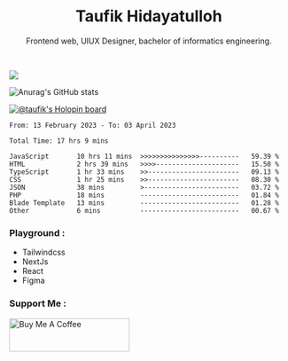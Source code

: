 
<h1 align="center">
  <b>Taufik Hidayatulloh</b>
</h1>
<p align="center">
   Frontend web, UIUX Designer, bachelor of informatics engineering.
 </p>
<br/>


![](https://komarev.com/ghpvc/?username=Taufik-H&color=red)

![Anurag's GitHub stats](https://github-readme-stats.vercel.app/api?username=Taufik-H&show_icons=true&theme=dracula&border_radius=5)



[![@taufik's Holopin board](https://holopin.me/taufik)](https://holopin.io/@taufik)

<!--START_SECTION:waka-->

```text
From: 13 February 2023 - To: 03 April 2023

Total Time: 17 hrs 9 mins

JavaScript       10 hrs 11 mins  >>>>>>>>>>>>>>>----------   59.39 %
HTML             2 hrs 39 mins   >>>>---------------------   15.50 %
TypeScript       1 hr 33 mins    >>-----------------------   09.13 %
CSS              1 hr 25 mins    >>-----------------------   08.30 %
JSON             38 mins         >------------------------   03.72 %
PHP              18 mins         -------------------------   01.84 %
Blade Template   13 mins         -------------------------   01.28 %
Other            6 mins          -------------------------   00.67 %
```

<!--END_SECTION:waka-->
### Playground :
- Tailwindcss
- NextJs
- React
- Figma

### Support Me :
<a href="https://www.buymeacoffee.com/opik" target="_blank"><img src="https://cdn.buymeacoffee.com/buttons/v2/default-yellow.png" alt="Buy Me A Coffee" style="height: 60px !important;width: 217px !important;" ></a>
